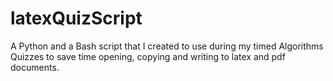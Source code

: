# latexQuizScript
A Python and a Bash script that I created to use during my timed Algorithms Quizzes to save time opening, copying and writing to latex and pdf documents.
